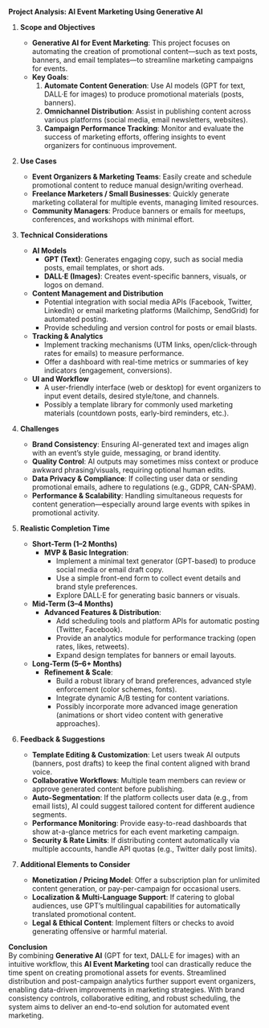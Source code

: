 **Project Analysis: AI Event Marketing Using Generative AI**

1. **Scope and Objectives**

   - **Generative AI for Event Marketing**: This project focuses on automating the creation of promotional content—such as text posts, banners, and email templates—to streamline marketing campaigns for events.
   - **Key Goals**:
     1. **Automate Content Generation**: Use AI models (GPT for text, DALL·E for images) to produce promotional materials (posts, banners).
     2. **Omnichannel Distribution**: Assist in publishing content across various platforms (social media, email newsletters, websites).
     3. **Campaign Performance Tracking**: Monitor and evaluate the success of marketing efforts, offering insights to event organizers for continuous improvement.

2. **Use Cases**

   - **Event Organizers & Marketing Teams**: Easily create and schedule promotional content to reduce manual design/writing overhead.
   - **Freelance Marketers / Small Businesses**: Quickly generate marketing collateral for multiple events, managing limited resources.
   - **Community Managers**: Produce banners or emails for meetups, conferences, and workshops with minimal effort.

3. **Technical Considerations**

   - **AI Models**
     - **GPT (Text)**: Generates engaging copy, such as social media posts, email templates, or short ads.
     - **DALL·E (Images)**: Creates event-specific banners, visuals, or logos on demand.
   - **Content Management and Distribution**
     - Potential integration with social media APIs (Facebook, Twitter, LinkedIn) or email marketing platforms (Mailchimp, SendGrid) for automated posting.
     - Provide scheduling and version control for posts or email blasts.
   - **Tracking & Analytics**
     - Implement tracking mechanisms (UTM links, open/click-through rates for emails) to measure performance.
     - Offer a dashboard with real-time metrics or summaries of key indicators (engagement, conversions).
   - **UI and Workflow**
     - A user-friendly interface (web or desktop) for event organizers to input event details, desired style/tone, and channels.
     - Possibly a template library for commonly used marketing materials (countdown posts, early-bird reminders, etc.).

4. **Challenges**

   - **Brand Consistency**: Ensuring AI-generated text and images align with an event’s style guide, messaging, or brand identity.
   - **Quality Control**: AI outputs may sometimes miss context or produce awkward phrasing/visuals, requiring optional human edits.
   - **Data Privacy & Compliance**: If collecting user data or sending promotional emails, adhere to regulations (e.g., GDPR, CAN-SPAM).
   - **Performance & Scalability**: Handling simultaneous requests for content generation—especially around large events with spikes in promotional activity.

5. **Realistic Completion Time**

   - **Short-Term (1–2 Months)**
     - **MVP & Basic Integration**:
       - Implement a minimal text generator (GPT-based) to produce social media or email draft copy.
       - Use a simple front-end form to collect event details and brand style preferences.
       - Explore DALL·E for generating basic banners or visuals.
   - **Mid-Term (3–4 Months)**
     - **Advanced Features & Distribution**:
       - Add scheduling tools and platform APIs for automatic posting (Twitter, Facebook).
       - Provide an analytics module for performance tracking (open rates, likes, retweets).
       - Expand design templates for banners or email layouts.
   - **Long-Term (5–6+ Months)**
     - **Refinement & Scale**:
       - Build a robust library of brand preferences, advanced style enforcement (color schemes, fonts).
       - Integrate dynamic A/B testing for content variations.
       - Possibly incorporate more advanced image generation (animations or short video content with generative approaches).

6. **Feedback & Suggestions**

   - **Template Editing & Customization**: Let users tweak AI outputs (banners, post drafts) to keep the final content aligned with brand voice.
   - **Collaborative Workflows**: Multiple team members can review or approve generated content before publishing.
   - **Auto-Segmentation**: If the platform collects user data (e.g., from email lists), AI could suggest tailored content for different audience segments.
   - **Performance Monitoring**: Provide easy-to-read dashboards that show at-a-glance metrics for each event marketing campaign.
   - **Security & Rate Limits**: If distributing content automatically via multiple accounts, handle API quotas (e.g., Twitter daily post limits).

7. **Additional Elements to Consider**
   - **Monetization / Pricing Model**: Offer a subscription plan for unlimited content generation, or pay-per-campaign for occasional users.
   - **Localization & Multi-Language Support**: If catering to global audiences, use GPT’s multilingual capabilities for automatically translated promotional content.
   - **Legal & Ethical Content**: Implement filters or checks to avoid generating offensive or harmful material.

**Conclusion**  
By combining **Generative AI** (GPT for text, DALL·E for images) with an intuitive workflow, this **AI Event Marketing** tool can drastically reduce the time spent on creating promotional assets for events. Streamlined distribution and post-campaign analytics further support event organizers, enabling data-driven improvements in marketing strategies. With brand consistency controls, collaborative editing, and robust scheduling, the system aims to deliver an end-to-end solution for automated event marketing.
